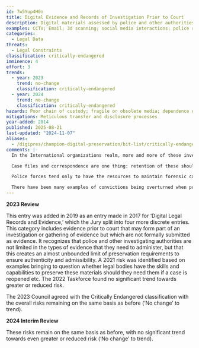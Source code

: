```yaml
---
id: 7w5Yup4H0n
title: Digital Evidence and Records of Investigation Prior to Court
description: Digital materials assessed by police and other authorities in the course of investigation and retained as evidence of due process such as case files and correspondence, including materials not submitted to court.
examples: CCTV; Email; 3d scanning; social media interactions; police records; court records; text messages
categories:
  - Legal Data
threats:
  - Legal Constraints
classification: critically-endangered
imminence: 4
effort: 3
trends:
  - year: 2023
    trend: no-change
    classification: critically-endangered
  - year: 2024
    trend: no-change
    classification: critically-endangered
hazards: Poor chain of custody; fragile or obsolete media; dependence on proprietary formats or products; lack or loss of documentation; inaccessible to web harvesting technologies; lack of version control; lack of integrity checks or integrity records; poor chain of custody; Uncertainty over IPR or the presence of orphaned works
mitigations: Meticulous transfer and disclosure processes
year-added: 2014
published: 2025-08-21
last-updated: "2024-11-07"
aliases:
  - /digipres/champion-digital-preservation/bit-list/critically-endangered/bitlist-precourt-digital-evidence
comments: |-
  In the International organizations realm, more and more of these investigative missions are being set up. They are collecting huge volumes of data and the same issues around chain of custody, integrity records/checks continue to be aggravating especially with respect to authenticity and admissibility. Given the potentially huge volumes of data, and the drive to keep costs low, it is debatable whether there will be sustained funding for preservation.

  Case files and correspondence are one thing: retention of these should be clear but may differ widely between jurisdictions and levels of government. If retention is not long-term or permanent, the risk of loss may not be so critical. Retention of 'unused' or 'potential' evidence is likely a different matter altogether. Is it even a record? Certainly, it is not a record of the court. Should it be returned to the suspect or accused? Are their rights being considered here - not just in terms of preservation, but also simply disposition? There may be legal and ethical issues around this that need to be fleshed out in conjunction with assessing its preservation risk.

  Police forces tend only to have the resources to maintain forensic capability with relatively recent technology - for older technology, institutions and specialist companies are the only sources of expertise. This has an impact on cold cases.

  There have been many examples of convictions being overturned when previously unused evidence was brought to light. Therefore the retention and preservation of unused evidence can have immense value.
---
```

**2023 Review**

This entry was added in 2019 as an entry made in 2017 for ‘Digital Legal Records and Evidence,’ which the Jury split into four more discrete entries. This category includes evidence prior to court that may form part of an investigation or gathering of evidence but which are not formally submitted as evidence. It recognizes that police and other investigating authorities are not limited in the types of evidence that they need to administer, but that this creates an almost unbounded limit of preservation requirements to ensure authenticity and admissibility. A 2021 risk was identified based on examples bringing to question whether legal bodies have the skills and capabilities to preserve these materials should they need them if a case is reopened etc. The 2022 Taskforce found no significant trend towards greater or reduced risk.

The 2023 Council agreed with the Critically Endangered classification with the overall risks remaining on the same basis as before (‘No change’ to trend).

**2024 Interim Review**

These risks remain on the same basis as before, with no significant trend towards even greater or reduced risk (‘No change’ to trend).
